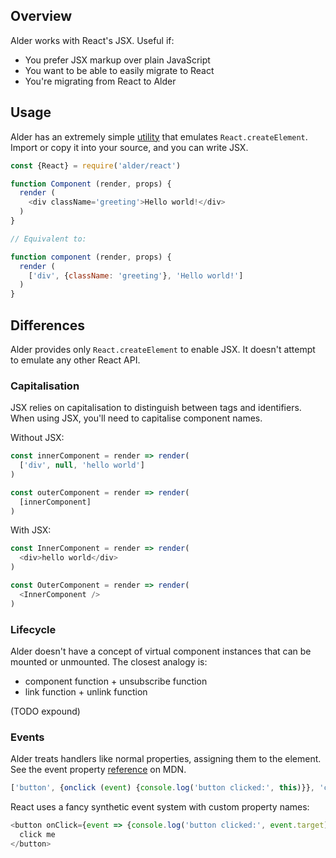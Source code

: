 <!-- {% extend('index.html', {title: 'Usage with JSX'}) %} } -->

## Overview

Alder works with React's JSX. Useful if:
* You prefer JSX markup over plain JavaScript
* You want to be able to easily migrate to React
* You're migrating from React to Alder

## Usage

Alder has an extremely simple
<a href="https://github.com/Mitranim/alder/blob/master/lib/react.js" target="_blank">utility</a>
that emulates `React.createElement`. Import or copy it into your source, and
you can write JSX.

```javascript
const {React} = require('alder/react')

function Component (render, props) {
  render (
    <div className='greeting'>Hello world!</div>
  )
}

// Equivalent to:

function component (render, props) {
  render (
    ['div', {className: 'greeting'}, 'Hello world!']
  )
}
```

## Differences

Alder provides only `React.createElement` to enable JSX. It doesn't attempt to
emulate any other React API.

### Capitalisation

JSX relies on capitalisation to distinguish between tags and identifiers. When
using JSX, you'll need to capitalise component names.

Without JSX:

```javascript
const innerComponent = render => render(
  ['div', null, 'hello world']
)

const outerComponent = render => render(
  [innerComponent]
)
```

With JSX:

```javascript
const InnerComponent = render => render(
  <div>hello world</div>
)

const OuterComponent = render => render(
  <InnerComponent />
)
```

### Lifecycle

Alder doesn't have a concept of virtual component instances that can be mounted
or unmounted. The closest analogy is:

* component function + unsubscribe function
* link function + unlink function

(TODO expound)

### Events

Alder treats handlers like normal properties, assigning them to the element. See the event property
<a href="https://developer.mozilla.org/en-US/docs/Web/API/GlobalEventHandlers" target="_blank">reference</a>
on MDN.

```javascript
['button', {onclick (event) {console.log('button clicked:', this)}}, 'click me']
```

React uses a fancy synthetic event system with custom property names:

```javascript
<button onClick={event => {console.log('button clicked:', event.target)}}>
  click me
</button>
```
